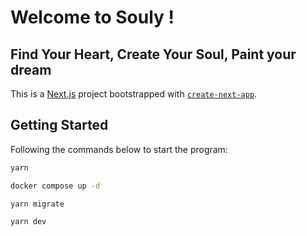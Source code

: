 # Welcome to Souly !

## Find Your Heart, Create Your Soul, Paint your dream

This is a [Next.js](https://nextjs.org/) project bootstrapped with [`create-next-app`](https://github.com/vercel/next.js/tree/canary/packages/create-next-app).

## Getting Started

Following the commands below to start the program:

```bash
yarn
```

```bash
docker compose up -d
```

```bash
yarn migrate
```

```bash
yarn dev
```
